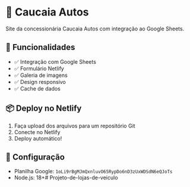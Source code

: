 # 🚗 Caucaia Autos

Site da concessionária Caucaia Autos com integração ao Google Sheets.

## 🚀 Funcionalidades

- ✅ Integração com Google Sheets
- ✅ Formulário Netlify
- ✅ Galeria de imagens
- ✅ Design responsivo
- ✅ Cache de dados

## 📦 Deploy no Netlify

1. Faça upload dos arquivos para um repositório Git
2. Conecte no Netlify
3. Deploy automático!

## 🔧 Configuração

- Planilha Google: `1oLi9rBgMJmQxnluvO65RypDo6nD3zUxWDSdN6eQJoTs`
- Node.js: 18+#   P r o j e t o - d e - l o j a s - d e - v e i c u l o  
 